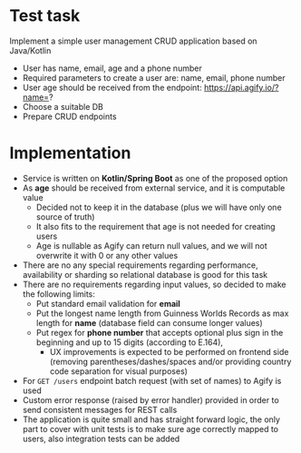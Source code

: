 # Test task
Implement a simple user management CRUD application based on Java/Kotlin
* User has name, email, age and a phone number
* Required parameters to create a user are: name, email, phone number
* User age should be received from the endpoint: https://api.agify.io/?name=?
* Choose a suitable DB
* Prepare CRUD endpoints

# Implementation
* Service is written on **Kotlin/Spring Boot** as one of the proposed option
* As **age** should be received from external service, and it is computable value
  * Decided not to keep it in the database (plus we will have only one source of truth)
  * It also fits to the requirement that age is not needed for creating users
  * Age is nullable as Agify can return null values, and we will not overwrite it with 0 or any other values
* There are no any special requirements regarding performance, availability or sharding so relational database is good for this task 
* There are no requirements regarding input values, so decided to make the following limits:
  * Put standard email validation for **email**
  * Put the longest name length from Guinness Worlds Records as max length for **name** (database field can consume longer values)
  * Put regex for **phone number** that accepts optional plus sign in the beginning and up to 15 digits (according to E.164), 
    * UX improvements is expected to be performed on frontend side (removing parentheses/dashes/spaces and/or providing country code separation for visual purposes)
* For `GET /users` endpoint batch request (with set of names) to Agify is used
* Custom error response (raised by error handler) provided in order to send consistent messages for REST calls
* The application is quite small and has straight forward logic, the only part to cover with unit tests is to make sure age correctly mapped to users, also integration tests can be added
